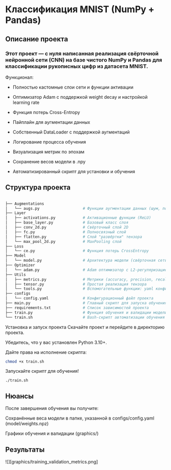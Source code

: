 # Классификация MNIST (NumPy + Pandas)
## Описание проекта
### Этот проект — с нуля написанная реализация свёрточной нейронной сети (CNN) на базе чистого NumPy и Pandas для классификации рукописных цифр из датасета MNIST.

Функционал:

- Полностью кастомные слои сети и функции активации

- Оптимизатор Adam с поддержкой weight decay и настройкой learning rate

- Функция потерь Cross-Entropy

- Пайплайн для аугментации данных

- Собственный DataLoader с поддержкой аугментаций

- Логирование процесса обучения

- Визуализация метрик по эпохам

- Сохранение весов модели в .npy

- Автоматизированный скрипт для установки и обучения

## Структура проекта

```bash

├── Augmentations
│   └── augs.py                   # Функции аугментации данных (шум, повороты, отражения)
├── Layer
│   ├── activations.py            # Активационные функции (ReLU)
│   ├── base_layer.py             # Базовый класс слоя
│   ├── conv_2d.py                # Свёрточный слой 2D
│   ├── fc.py                     # Полносвязный слой
│   ├── flatten.py                # Слой "развёртки" тензора
│   └── max_pool_2d.py            # MaxPooling слой
├── Loss
│   └── ce.py                     # Функция потерь CrossEntropy
├── Model
│   └── model.py                  # Архитектура модели (свёрточная сеть)
├── Optimizer
│   └── adam.py                   # Adam оптимизатор с L2-регуляризацией
├── Utils
│   ├── metrics.py                # Метрики (accuracy, precision, recall)
│   ├── tensor.py                 # Простая реализация тензора
│   └── tools.py                  # Вспомогательные функции: yaml конфиги, DataLoader, логирование, графики
├── configs
│   └── config.yaml               # Конфигурационный файл проекта
├── main.py                       # Главный скрипт для запуска обучения
├── requirements.txt              # Список зависимостей проекта
├── train.py                      # Функция обучения и валидации модели
└── train.sh                      # Bash-скрипт автоматизации обучения
```

Установка и запуск проекта
Скачайте проект и перейдите в директорию проекта.

Убедитесь, что у вас установлен Python 3.10+.

Дайте права на исполнение скрипта:

```bash
chmod +x train.sh
```


Запускайте скрипт для обучения!
```
./train.sh
```

## Нюансы
После завершения обучения вы получите:

Сохранённые веса модели в папке, указанной в configs/config.yaml (model/weights.npz)

Графики обучения и валидации (graphics/)

## Результаты

![][graphics/training_validation_metrics.png]





